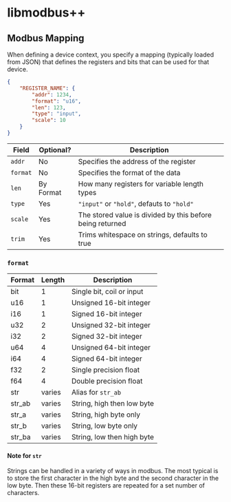 # libmodbus++

## Modbus Mapping
When defining a device context, you specify a mapping (typically loaded from
JSON) that defines the registers and bits that can be used for that device.

```json
{
	"REGISTER_NAME": {
		"addr": 1234,
		"format": "u16",
		"len": 123,
		"type": "input",
		"scale": 10
	}
}
```

| Field    | Optional? | Description                                               |
| -------- | --------- | --------------------------------------------------------- |
| `addr`   | No        | Specifies the address of the register                     |
| `format` | No        | Specifies the format of the data                          |
| `len`    | By Format | How many registers for variable length types              |
| `type`   | Yes       | `"input"` or `"hold"`, defauts to `"hold"`                |
| `scale`  | Yes       | The stored value is divided by this before being returned |
| `trim`   | Yes       | Trims whitespace on strings, defaults to true             |

### `format`
| Format | Length | Description                |
| ------ | ------ | -------------------------- |
| bit    | 1      | Single bit, coil or input  |
| u16    | 1      | Unsigned 16-bit integer    |
| i16    | 1      | Signed 16-bit integer      |
| u32    | 2      | Unsigned 32-bit integer    |
| i32    | 2      | Signed 32-bit integer      |
| u64    | 4      | Unsigned 64-bit integer    |
| i64    | 4      | Signed 64-bit integer      |
| f32    | 2      | Single precision float     |
| f64    | 4      | Double precision float     |
| str    | varies | Alias for `str_ab`         |
| str_ab | varies | String, high then low byte |
| str_a  | varies | String, high byte only     |
| str_b  | varies | String, low byte only      |
| str_ba | varies | String, low then high byte |

#### Note for `str`
Strings can be handled in a variety of ways in modbus. The most typical is to
store the first character in the high byte and the second character in the low
byte. Then these 16-bit registers are repeated for a set number of characters.
